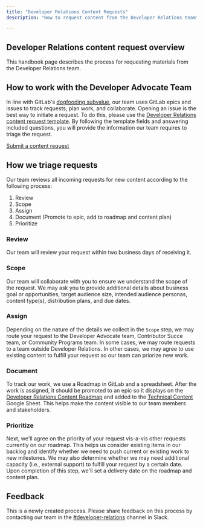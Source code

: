 ```yaml
---
title: "Developer Relations Content Requests"
description: "How to request content from the Developer Relations team"

---
```


## Developer Relations content request overview

This handbook page describes the process for requesting materials from the Developer Relations team.

## How to work with the Developer Advocate Team

In line with GitLab's [dogfooding subvalue](/handbook/values/#dogfooding), our team uses GitLab epics and issues to track requests, plan work, and collaborate. Opening an issue is the best way to initiate a request. To do this, please use the [Developer Relations content request template](https://gitlab.com/gitlab-com/marketing/developer-relations/developer-advocacy/developer-advocacy-meta/-/issues/new?issuable_template=content-request). By following the template fields and answering included questions, you will provide the information our team requires to triage the request.

[<i class="fas fa-edit"></i> Submit a content request](https://gitlab.com/gitlab-com/marketing/developer-relations/developer-advocacy/developer-advocacy-meta/-/issues/new?issuable_template=content-request)

## How we triage requests

Our team reviews all incoming requests for new content according to the following process:

1. Review
1. Scope
1. Assign
1. Document (Promote to epic, add to roadmap and content plan)
1. Prioritize

### Review

Our team will review your request within two business days of receiving it.

### Scope

Our team will collaborate with you to ensure we understand the scope of the request. We may ask you to provide additional details about business goal or opportunities, target audience size, intended audience personas, content type(s), distribution plans, and due dates.

### Assign

Depending on the nature of the details we collect in the `Scope` step, we may route your request to the Developer Advocate team, Contributor Succe team, or Community Programs team. In some cases, we may route requests to a team outside Developer Relations. In other cases, we may agree to use existing content to fulfill your request so our team can priorize new work.

### Document

To track our work, we use a Roadmap in GitLab and a spreadsheet. After the work is assigned, it should be promoted to an epic so it displays on the [Developer Relations Content Roadmap](https://go.gitlab.com/community-roadmap) and added to the [Technical Content](https://drive.google.com/drive/search?q=%22technical%20content%22%20sheet) Google Sheet. This helps make the content visible to our team members and stakeholders.

### Prioritize

Next, we'll agree on the priority of your request vis-a-vis other requests currently on our roadmap. This helps us consider existing items in our backlog and identify whether we need to push current or existing work to new milestones. We may also determine whether we may need additional capacity (i.e., external support) to fulfill your request by a certain date. Upon completion of this step, we'll set a delivery date on the roadmap and content plan.

## Feedback

This is a newly created process. Please share feedback on this process by contacting our team in the [#developer-relations](https://gitlab.slack.com/archives/C0R04UMT9) channel in Slack.
